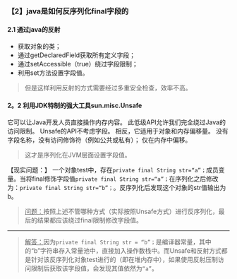 ### 【2】java是如何反序列化final字段的
#### 2.1 通过java的反射
- 获取对象的类；
- 通过getDeclaredField获取所有定义字段；
- 通过setAccessible（true）绕过字段限制；
- 利用set方法设置字段值。
> 但是这样利用反射的方式需要经过多重安全检查，效率不高。

#### 2。2 利用JDK特制的强大工具sun.misc.Unsafe
它可以让Java开发人员直接操作内存内容。 此低级API允许我们完全绕过Java的访问限制。 Unsafe的API不考虑字段。 相反，它适用于对象和内存偏移量。 没有字段名称，没有访问修饰符（例如公共或私有）； 仅在内存中偏移。
> 这才是序列化在JVM层面设置字段值。

【现实问题：】
一个对象test中，存在`private final String str=“a”；`成员变量。当将final修饰字段值`private final String str=“a”；`在序列化之后修改为：`private final String str=“b”；`。反序列化后发现这个对象的str值输出为b。
><u>问题：</u>按照上述不管哪种方式（实际按照Unsafe方式）进行反序列化，最后的结果都应该绕过final限制修改字段值。

* * *
> <u>解答：</u>因为`private final String str = “b”；`是编译器常量，其中的“b”字符串存入常量池中，直接加入操作数栈中。而Unsafe和反射方式都是针对该反序列化对象test进行的（即在堆内存中），如果使用反射压制访问限制后获取该字段值，会发现其值依然为`“a”`。
